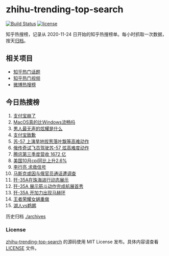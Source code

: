 # zhihu-trending-top-search

[![Build Status](https://github.com/justjavac/zhihu-trending-top-search/workflows/ci/badge.svg?branch=main)](https://github.com/justjavac/zhihu-trending-top-search/actions)
[![license](https://img.shields.io/github/license/justjavac/zhihu-trending-top-search)](https://github.com/justjavac/zhihu-trending-top-search/blob/main/LICENSE)

知乎热搜榜，记录从 2020-11-24 日开始的知乎热搜榜单。每小时抓取一次数据，按天[归档](./archives)。

## 相关项目

- [知乎热门话题](https://github.com/justjavac/zhihu-trending-hot-questions)
- [知乎热门视频](https://github.com/justjavac/zhihu-trending-hot-video)
- [微博热搜榜](https://github.com/justjavac/weibo-trending-hot-search)

## 今日热搜榜

<!-- BEGIN -->
<!-- 最后更新时间 Tue Nov 19 2024 14:18:43 GMT+0800 (China Standard Time) -->

1. [支付宝崩了](https://www.zhihu.com/search?q=%E6%94%AF%E4%BB%98%E5%AE%9D%E5%B4%A9%E4%BA%86)
1. [MacOS真的比Windows流畅吗](https://www.zhihu.com/search?q=MacOS%E7%9C%9F%E7%9A%84%E6%AF%94Windows%E6%B5%81%E7%95%85%E5%90%97)
1. [男人最无声的炫耀是什么](https://www.zhihu.com/search?q=%E7%94%B7%E4%BA%BA%E6%9C%80%E6%97%A0%E5%A3%B0%E7%9A%84%E7%82%AB%E8%80%80%E6%98%AF%E4%BB%80%E4%B9%88)
1. [支付宝致歉](https://www.zhihu.com/search?q=%E6%94%AF%E4%BB%98%E5%AE%9D%E8%87%B4%E6%AD%89)
1. [苏-57 上演旱地拔葱落叶飘等高难动作](https://www.zhihu.com/search?q=%E8%8B%8F-57%20%E4%B8%8A%E6%BC%94%E6%97%B1%E5%9C%B0%E6%8B%94%E8%91%B1%E8%90%BD%E5%8F%B6%E9%A3%98%E7%AD%89%E9%AB%98%E9%9A%BE%E5%8A%A8%E4%BD%9C)
1. [俄传奇试飞员驾驶苏-57 炫高难度动作](https://www.zhihu.com/search?q=%E4%BF%84%E4%BC%A0%E5%A5%87%E8%AF%95%E9%A3%9E%E5%91%98%E9%A9%BE%E9%A9%B6%E8%8B%8F-57%20%E7%82%AB%E9%AB%98%E9%9A%BE%E5%BA%A6%E5%8A%A8%E4%BD%9C)
1. [腾讯第三季度营收 1672 亿](https://www.zhihu.com/search?q=%E8%85%BE%E8%AE%AF%E7%AC%AC%E4%B8%89%E5%AD%A3%E5%BA%A6%E8%90%A5%E6%94%B6%201672%20%E4%BA%BF)
1. [美国10月cpi同比上升2.6%](https://www.zhihu.com/search?q=%E7%BE%8E%E5%9B%BD10%E6%9C%88cpi%E5%90%8C%E6%AF%94%E4%B8%8A%E5%8D%872.6%25)
1. [李行亮 求救信号](https://www.zhihu.com/search?q=%E6%9D%8E%E8%A1%8C%E4%BA%AE%20%E6%B1%82%E6%95%91%E4%BF%A1%E5%8F%B7)
1. [马斯克或因与俄官员通话遭调查](https://www.zhihu.com/search?q=%E9%A9%AC%E6%96%AF%E5%85%8B%E6%88%96%E5%9B%A0%E4%B8%8E%E4%BF%84%E5%AE%98%E5%91%98%E9%80%9A%E8%AF%9D%E9%81%AD%E8%B0%83%E6%9F%A5)
1. [歼-35A在珠海进行动态展示](https://www.zhihu.com/search?q=%E6%AD%BC-35A%E5%9C%A8%E7%8F%A0%E6%B5%B7%E8%BF%9B%E8%A1%8C%E5%8A%A8%E6%80%81%E5%B1%95%E7%A4%BA)
1. [歼-35A 展示筋斗动作完成航展首秀](https://www.zhihu.com/search?q=%E6%AD%BC-35A%20%E5%B1%95%E7%A4%BA%E7%AD%8B%E6%96%97%E5%8A%A8%E4%BD%9C%E5%AE%8C%E6%88%90%E8%88%AA%E5%B1%95%E9%A6%96%E7%A7%80)
1. [歼-35A 开加力出现马赫环](https://www.zhihu.com/search?q=%E6%AD%BC-35A%20%E5%BC%80%E5%8A%A0%E5%8A%9B%E5%87%BA%E7%8E%B0%E9%A9%AC%E8%B5%AB%E7%8E%AF)
1. [王者荣耀女娲重做](https://www.zhihu.com/search?q=%E7%8E%8B%E8%80%85%E8%8D%A3%E8%80%80%E5%A5%B3%E5%A8%B2%E9%87%8D%E5%81%9A)
1. [湖人vs鹈鹕](https://www.zhihu.com/search?q=%E6%B9%96%E4%BA%BAvs%E9%B9%88%E9%B9%95)

<!-- END -->

历史归档 [./archives](./archives)

### License

[zhihu-trending-top-search](https://github.com/justjavac/zhihu-trending-top-search) 的源码使用 MIT License
发布。具体内容请查看 [LICENSE](./LICENSE) 文件。
